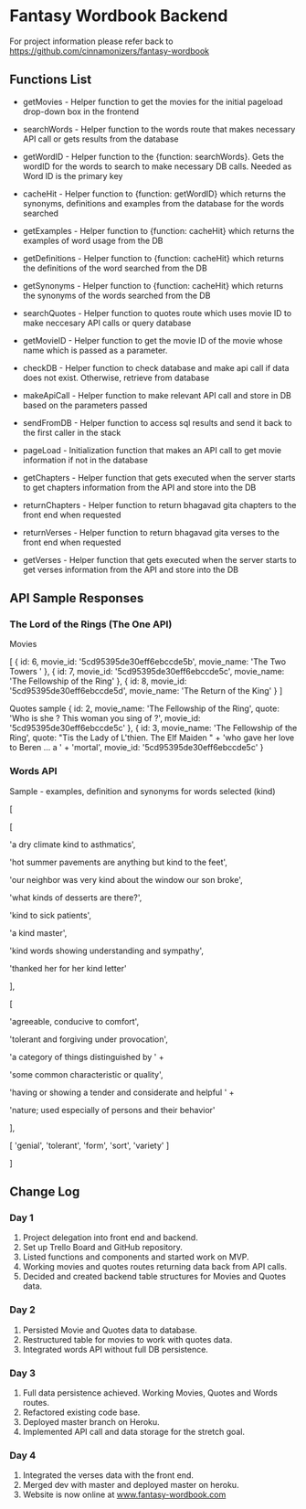 # Fantasy Wordbook Backend

For project information please refer back to https://github.com/cinnamonizers/fantasy-wordbook

## Functions List

- getMovies - Helper function to get the movies for the initial pageload drop-down box in the frontend

- searchWords - Helper function to the words route that makes necessary API call or gets results from the database

- getWordID - Helper function to the {function: searchWords}. Gets the wordID for the words to search to make necessary DB calls. Needed as Word ID is the primary key

- cacheHit - Helper function to {function: getWordID} which returns the synonyms, definitions and examples from the database for the words searched

- getExamples - Helper function to {function: cacheHit} which returns the examples of word usage from the DB

- getDefinitions - Helper function to {function: cacheHit} which returns the definitions of the word searched from the DB

- getSynonyms - Helper function to {function: cacheHit} which returns the synonyms of the words searched from the DB

- searchQuotes - Helper function to quotes route which uses movie ID to make neccesary API calls or query database

- getMovieID - Helper function to get the movie ID of the movie whose name which is passed as a parameter.

- checkDB - Helper function to check database and make api call if data does not exist.
Otherwise, retrieve from database

- makeApiCall - Helper function to make relevant API call and store in DB based on the parameters passed

- sendFromDB - Helper function to access sql results and send it back to the first caller in the stack

- pageLoad - Initialization function that makes an API call to get movie information if not in the database

- getChapters - Helper function that gets executed when the server starts to get chapters information from the API and store into the DB

- returnChapters - Helper function to return bhagavad gita chapters to the front end when requested

- returnVerses - Helper function to return bhagavad gita verses to the front end when requested

- getVerses - Helper function that gets executed when the server starts to get verses information from the API and store into the DB

## API Sample Responses
### The Lord of the Rings (The One API)
Movies

[
{
id: 6,
movie_id: '5cd95395de30eff6ebccde5b',
movie_name: 'The Two Towers '
},
{
id: 7,
movie_id: '5cd95395de30eff6ebccde5c',
movie_name: 'The Fellowship of the Ring'
},
{
id: 8,
movie_id: '5cd95395de30eff6ebccde5d',
movie_name: 'The Return of the King'
}
]

Quotes sample
{
id: 2,
movie_name: 'The Fellowship of the Ring',
quote: 'Who is she ? This woman you sing of ?',
movie_id: '5cd95395de30eff6ebccde5c'
},
{
id: 3,
movie_name: 'The Fellowship of the Ring',
quote: "Tis the Lady of L'thien. The Elf Maiden " +
'who gave her love to Beren ... a ' +
'mortal',
movie_id: '5cd95395de30eff6ebccde5c'
}

### Words API
Sample - examples, definition and synonyms for words selected (kind)

[

  [

  'a dry climate kind to asthmatics',

  'hot summer pavements are anything but kind to the feet',

  'our neighbor was very kind about the window our son broke',

  'what kinds of desserts are there?',

  'kind to sick patients',

  'a kind master',

  'kind words showing understanding and sympathy',

  'thanked her for her kind letter'

  ],

  [

  'agreeable, conducive to comfort',

  'tolerant and forgiving under provocation',

  'a category of things distinguished by ' +

  'some common characteristic or quality',

  'having or showing a tender and considerate and helpful ' +

  'nature; used especially of persons and their behavior'

  ],

  [ 'genial', 'tolerant', 'form', 'sort', 'variety' ]

]

## Change Log

### Day 1

1. Project delegation into front end and backend. 
2. Set up Trello Board and GitHub repository.
3. Listed functions and components and started work on MVP.
4. Working movies and quotes routes returning data back from API calls.
5. Decided and created backend table structures for Movies and Quotes data.

### Day 2

1. Persisted Movie and Quotes data to database.
2. Restructured table for movies to work with quotes data. 
3. Integrated words API without full DB persistence.

### Day 3

1. Full data persistence achieved. Working Movies, Quotes and Words routes.
2. Refactored existing code base.
3. Deployed master branch on Heroku.
4. Implemented API call and data storage for the stretch goal.

### Day 4

1. Integrated the verses data with the front end.
2. Merged dev with master and deployed master on heroku.
3. Website is now online at www.fantasy-wordbook.com

